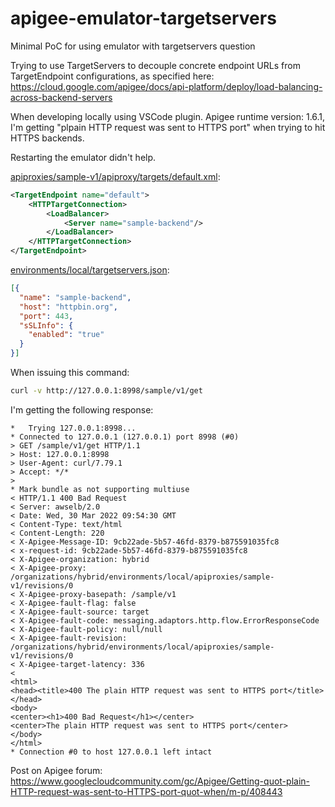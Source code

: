 # apigee-emulator-targetservers
Minimal PoC for using emulator with targetservers question

Trying to use TargetServers to decouple concrete endpoint URLs from TargetEndpoint configurations, as specified here: https://cloud.google.com/apigee/docs/api-platform/deploy/load-balancing-across-backend-servers

When developing locally using VSCode plugin. Apigee runtime version: 1.6.1, I'm getting "plpain HTTP request was sent to HTTPS port" when trying to hit HTTPS backends.

Restarting the emulator didn't help.


[apiproxies/sample-v1/apiproxy/targets/default.xml](./src/main/apigee/apiproxies/sample-v1/apiproxy/targets/default.xml):

```xml
<TargetEndpoint name="default">
    <HTTPTargetConnection>
        <LoadBalancer>
            <Server name="sample-backend"/>
        </LoadBalancer>
    </HTTPTargetConnection>
</TargetEndpoint>
```


[environments/local/targetservers.json](./src/main/apigee/environments/local/targetservers.json):

```json
[{
  "name": "sample-backend",
  "host": "httpbin.org",
  "port": 443,
  "sSLInfo": {
    "enabled": "true"
  }
}]
```

When issuing this command:

```bash
curl -v http://127.0.0.1:8998/sample/v1/get
```

I'm getting the following response:

```
*   Trying 127.0.0.1:8998...
* Connected to 127.0.0.1 (127.0.0.1) port 8998 (#0)
> GET /sample/v1/get HTTP/1.1
> Host: 127.0.0.1:8998
> User-Agent: curl/7.79.1
> Accept: */*
>
* Mark bundle as not supporting multiuse
< HTTP/1.1 400 Bad Request
< Server: awselb/2.0
< Date: Wed, 30 Mar 2022 09:54:30 GMT
< Content-Type: text/html
< Content-Length: 220
< X-Apigee-Message-ID: 9cb22ade-5b57-46fd-8379-b875591035fc8
< x-request-id: 9cb22ade-5b57-46fd-8379-b875591035fc8
< X-Apigee-organization: hybrid
< X-Apigee-proxy: /organizations/hybrid/environments/local/apiproxies/sample-v1/revisions/0
< X-Apigee-proxy-basepath: /sample/v1
< X-Apigee-fault-flag: false
< X-Apigee-fault-source: target
< X-Apigee-fault-code: messaging.adaptors.http.flow.ErrorResponseCode
< X-Apigee-fault-policy: null/null
< X-Apigee-fault-revision: /organizations/hybrid/environments/local/apiproxies/sample-v1/revisions/0
< X-Apigee-target-latency: 336
<
<html>
<head><title>400 The plain HTTP request was sent to HTTPS port</title></head>
<body>
<center><h1>400 Bad Request</h1></center>
<center>The plain HTTP request was sent to HTTPS port</center>
</body>
</html>
* Connection #0 to host 127.0.0.1 left intact
```

Post on Apigee forum: https://www.googlecloudcommunity.com/gc/Apigee/Getting-quot-plain-HTTP-request-was-sent-to-HTTPS-port-quot-when/m-p/408443
